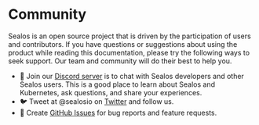 # Community

Sealos is an open source project that is driven by the participation of users and contributors. If you have questions or
suggestions about using the product while reading this documentation, please try the following ways to seek support. Our
team and community will do their best to help you.

+ 💬 Join our [Discord server](https://discord.gg/qzBmGGZGk7) is to chat with Sealos developers and other Sealos users.
  This is a good place to learn about Sealos and Kubernetes, ask questions, and share your experiences.
+ 🐦 Tweet at @sealosio on [Twitter](https://twitter.com/sealosio) and follow us.
+ 🐞 Create [GitHub Issues](https://github.com/labring/sealos/issues/new/choose) for bug reports and feature requests.